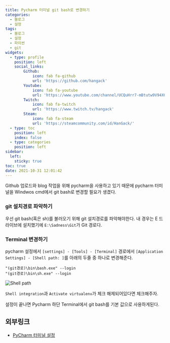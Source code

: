 ```yaml
---
title: Pycharm 터미널 git bash로 변경하기
categories:
  - 블로그
  - 설정
tags: 
  - 블로그
  - 설정
  - 파이썬
  - git
widgets:
  - type: profile
    position: left
    social_links:
        Github:
            icon: fab fa-github
            url: 'https://github.com/hangack'
        Youtube:
            icon: fab fa-youtube
            url: 'https://www.youtube.com/channel/UCQuHrr7-mBtutw9V94XGH-g'
        Twitch:
            icon: fab fa-twitch
            url: 'https://www.twitch.tv/hangack'
        Steam:
            icon: fab fa-steam
            url: 'https://steamcommunity.com/id/HanGack/'
  - type: toc
    position: left
    index: false
  - type: categories
    position: left
sidebar:
  left:
    sticky: true
toc: true
date: 2021-10-31 12:01:42
---
```


Github 업로드와 blog 작업을 위해 pycharm을 사용하고 있기 때문에 pycharm 터미널을 Windwos cmd에서 git bash로 변경할 필요가 생겼다.

### git 설치경로 파악하기

우선 git bash(혹은 sh)를 불러오기 위해 git 설치경로를 파악해야한다.
내 경우는 E 드라이브에 설치했기에 `E:\Sadness\Git`가 Git 경로다.

### Terminal 변경하기

pycharm 설정에서
`[settings] - [Tools] - [Terminal]` 경로에서 
`[Application Settings] - [Shell path: ]`를 아래의 두줄 중 하나로 변경해준다.
```
"(git경로)\bin\bash.exe" --login
"(git경로)\bin\sh.exe" --login
```
![Shell path](/images/2111/Pycharm_Terminal_git/PTG.png)

`Shell integration`과 `Activate virtualenv`가 체크 해제되어있다면 체크해주자.

설정이 끝나면 Pycharm 하단 Terminal에서 git bash를 기본 값으로 사용하게된다.


## 외부링크
 - [PyCharm 터미널 설정](https://opentutorials.org/course/3718/24657)